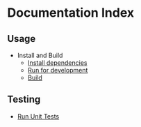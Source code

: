 # Documentation Index

## Usage
* Install and Build
    * [Install dependencies](install_and_build.md#installation)
    * [Run for development](install_and_build.md#running)
    * [Build](install_and_build.#build)


## Testing

* [Run Unit Tests](testing.md)